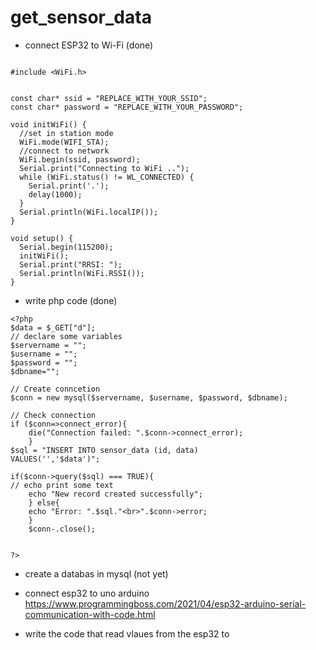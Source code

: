 # get_sensor_data

- connect ESP32 to Wi-Fi (done) 

```

#include <WiFi.h>


const char* ssid = "REPLACE_WITH_YOUR_SSID";
const char* password = "REPLACE_WITH_YOUR_PASSWORD";

void initWiFi() {
  //set in station mode
  WiFi.mode(WIFI_STA);
  //connect to network
  WiFi.begin(ssid, password);
  Serial.print("Connecting to WiFi ..");
  while (WiFi.status() != WL_CONNECTED) {
    Serial.print('.');
    delay(1000);
  }
  Serial.println(WiFi.localIP());
}

void setup() {
  Serial.begin(115200);
  initWiFi();
  Serial.print("RRSI: ");
  Serial.println(WiFi.RSSI());
}
``` 

- write php code (done)

```
<?php
$data = $_GET["d"];
// declare some variables 
$servername = "";
$username = "";
$password = "";
$dbname="";

// Create conncetion 
$conn = new mysql($servername, $username, $password, $dbname);

// Check connection 
if ($conn=>connect_error){
	die("Connection failed: ".$conn->connect_error);
	}
$sql = "INSERT INTO sensor_data (id, data)
VALUES('','$data')";

if($conn->query($sql) === TRUE){
// echo print some text 
	echo "New record created successfully";
	} else{
	echo "Error: ".$sql."<br>".$conn->error;
	}
	$conn-.close();
	

?>

``` 

- create a databas in mysql (not yet)

- connect esp32 to uno arduino 
https://www.programmingboss.com/2021/04/esp32-arduino-serial-communication-with-code.html 


- write the code that read vlaues from the esp32 to 
